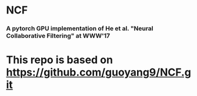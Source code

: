 # NCF
### A pytorch GPU implementation of He et al. "Neural Collaborative Filtering" at WWW'17
# This repo is based on https://github.com/guoyang9/NCF.git
